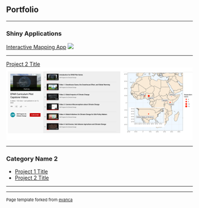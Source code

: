 ## Portfolio

---

### Shiny Applications 

[Interactive Mapping App](https://connect.fisheries.noaa.gov/connect/#/apps/9cc191e4-2cd2-497b-961e-e40def9ef747/access)
<img src="images/shiny_demo.gif?raw=true"/>


---
[Project 2 Title](https://pcc.uw.edu/blog/2022/06/08/first-steps-climate-change-curriculum-for-agricultural-analysts-and-decision-makers-in-sub-saharan-africa/)
<img src="images/capstone.png?raw=true"/>


---

### Category Name 2

- [Project 1 Title](https://connect.fisheries.noaa.gov/connect/#/apps/9cc191e4-2cd2-497b-961e-e40def9ef747/access)
- [Project 2 Title](http://example.com/)

---




---
<p style="font-size:11px">Page template forked from <a href="https://github.com/evanca/quick-portfolio">evanca</a></p>
<!-- Remove above link if you don't want to attibute -->
